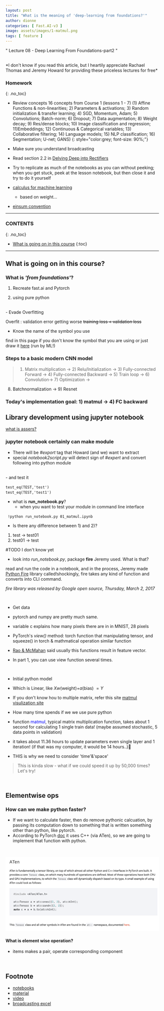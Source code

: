 ```yaml
---
layout: post
title: "What is the meaning of 'deep-learning from foundations?'"
author: dionne
categories: [ Fast.AI-v3 ]
image: assets/images/1-matmul.png
tags: [ feature ]
---
```


" Lecture 08 - Deep Learning From Foundations-part2 "

<br />
*I don't know if you read this article, but I heartily appreciate Rachael Thomas and Jeremy Howard for providing these priceless lectures for free*

### Homework
{: .no_toc}

- Review concepts 16 concepts from Course 1 (lessons 1 - 7)
(1) Affine Functions & non-linearities; 2) Parameters & activations; 3) Random initialization & transfer learning; 4) SGD, Momentum, Adam; 5) Convolutions; Batch-norm; 6) Dropout; 7) Data augmentation; 8) Weight decay; 9) Res/dense blocks; 10) Image classification and regression; 11)Embeddings; 12) Continuous & Categorical variables; 13) Collaborative filtering; 14) Language models; 15) NLP classification; 16) Segmentation; U-net; GANS)
{: style="color:grey; font-size: 90%;"}

- Make sure you understand broadcasting
- Read section 2.2 in [Delving Deep into Rectifiers](https://arxiv.org/abs/1502.01852)
- Try to replicate as much of the notebooks as you can without peeking; when you get stuck, peek at the lesson notebook, but then close it and try to do it yourself
- [calculus for machine learning](https://explained.ai/matrix-calculus/index.html)
    - based on weight...
- [einsum convention](https://rockt.github.io/2018/04/30/einsum)


---

### CONTENTS
{: .no_toc}

* [What is going on in this course](#whats-going-on-in-this-course)
{:toc}

---

## What is going on in this course?

### What is *'from foundations'*?

1) Recreate fast.ai and Pytorch

2) using pure python
<br />
- Evade Overfitting 

Overfit : validation error getting worse
~~training loss < validation loss~~
<br />
- Know the name of the symbol you use

find in this page if you don't know the symbol that you are using[](https://en.wikipedia.org/wiki/List_of_mathematical_symbols) or just draw it [here](http://detexify.kirelabs.org/classify.html) (run by ML!) 

### Steps to a basic modern CNN model

> 1) Matrix multiplication -> 2) Relu/Initialization -> 3) Fully-connected Forward
-> 4) Fully-connected Backward -> 5) Train loop -> 6) Convolution-> 7) Optimization ->
8) Batchnormalization -> 9) Resnet

### Today's implementation goal: 1) matmul -> 4) FC backward

## Library development using jupyter notebook

[what is assers?](https://dbader.org/blog/python-assert-tutorial)

### jupyter notebook certainly can make module

- There will be *#export* tag that Howard (and we) want to extract
- special *notebook2script.py* will detect sign of *#expert* and convert following into python module
<br />
- and test it


<code>test\_eq(TEST,'test')<br />test\_eq(TEST,'test1')</code>
	
- what is **run_notebook.py**?
	- when you want to test your module in command line interface

<code>		!python run\_notebook.py 01_matmul.ipynb</code>

- Is there any difference between 1) and 2)?

1) test -> test01 
2) test01 -> test

\#TODO I don't know yet

- look into *run_notebook.py*, package **fire** Jeremy used. What is that?
 
read and run the code in a notebook, and in the process, Jeremy made [Python Fire](https://opensource.googleblog.com/2017/03/python-fire-command-line.html) library called!shockingly, fire takes any kind of function and converts into CLI command.

*fire library was released by Google open source, Thursday, March 2, 2017*

<br />

- Get data

- pytorch and numpy are pretty much same.
- variable c explains how many pixels there are in in MNIST, 28 pixels
- PyTorch's *view()* method: torch function that manipulating tensor, and squeeze() in torch & mathmatical operation similar function 
- [Rao & McMahan](https://www.oreilly.com/library/view/natural-language-processing/9781491978221/) said usually this functions result in feature vector.
- In part 1, you can use view function several times.
<br />

- Initial python model 

- Which is Linear, like $Xw$(weight)$+a$(bias) $= Y$

- If you don't know hou to multiple matrix, refer this site [matmul visulization site](http://matrixmultiplication.xyz)

- How many time spends if we we use pure python
- function <span style="color:blue">matmul</span>, typical matrix multiplication function, takes about 1 second for calculating 1 single train data! (maybe assumed stochastic, 5 data points in validation)



- it takes about 11.36 hours to update parameters even single layer and 1 iteration! (if that was my computer, it would be 14 hours..)🤪

- THIS is why we need to consider 'time'&'space'

> This is kinda slow - what if we could speed it up by 50,000 times? Let's try!

<br />

## Elementwise ops 

### How can we make python faster?

- If we want to calculate faster, then do remove pythonic calcuation, by passing its computation down to something that is written something other than python, like pytorch. 
- According to PyTorch [doc](https://pytorch.org/cppdocs/#aten) it  uses C++ (via ATen), so we are going to implement that function with python.
<br />

![](/assets/images/6.png)

#### What is element wise operation?
- items makes a pair, operate corresponding component
<br />

## Footnote

- [notebooks](https://github.com/fastai/course-v3/blob/master/nbs/dl2/01_matmul.ipynb)
- [material](https://drive.google.com/file/d/18QwDI25Lf0ld0-cEugu7LxjwTc2NRkha/view)
- [video](https://course.fast.ai/videos/?lesson=8)
- [broadcasting excel](https://docs.google.com/spreadsheets/d/1bIPBcf-p9iqNG8BGmIVlJCFa4jEsbOZvcPXGTYe5pjI/edit#gid=0)

